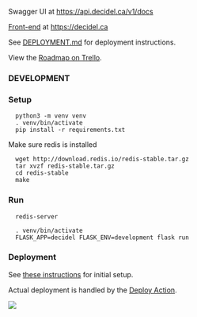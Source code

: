 Swagger UI at https://api.decidel.ca/v1/docs

[Front-end](https://github.com/jpmunz/decidel-web) at https://decidel.ca

See [DEPLOYMENT.md](DEPLOYMENT.md) for deployment instructions.

View the [Roadmap on Trello](https://trello.com/b/z4REn8Mg/decidel-roadmap).

### DEVELOPMENT

### Setup

```
  python3 -m venv venv
  . venv/bin/activate
  pip install -r requirements.txt
```

Make sure redis is installed

```
  wget http://download.redis.io/redis-stable.tar.gz
  tar xvzf redis-stable.tar.gz
  cd redis-stable
  make
```

### Run

```
  redis-server
```

```
  . venv/bin/activate
  FLASK_APP=decidel FLASK_ENV=development flask run
```

### Deployment

See [these instructions](https://development-recipes.readthedocs.io/en/latest/hosting.html) for initial setup.

Actual deployment is handled by the [Deploy Action](.github/workflows/deploy.yml).

![](https://github.com/jpmunz/decidel-flask/workflows/Build%20and%20Deploy/badge.svg)
